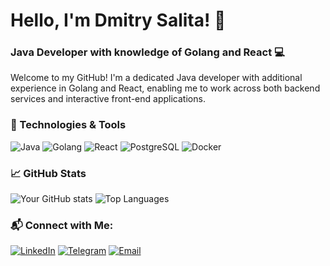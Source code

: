 # Hello, I'm Dmitry Salita! 👋

### Java Developer with knowledge of Golang and React 💻

Welcome to my GitHub! I'm a dedicated Java developer with additional experience in Golang and React, enabling me to work across both backend services and interactive front-end applications.

### 🔧 Technologies & Tools
![Java](https://img.shields.io/badge/Java-ED8B00?style=for-the-badge&logo=java&logoColor=white)
![Golang](https://img.shields.io/badge/Go-00ADD8?style=for-the-badge&logo=go&logoColor=white)
![React](https://img.shields.io/badge/React-20232A?style=for-the-badge&logo=react&logoColor=61DAFB)
![PostgreSQL](https://img.shields.io/badge/PostgreSQL-316192?style=for-the-badge&logo=postgresql&logoColor=white)
![Docker](https://img.shields.io/badge/Docker-2496ED?style=for-the-badge&logo=docker&logoColor=white)

### 📈 GitHub Stats

![Your GitHub stats](https://github-readme-stats.vercel.app/api?username=your_username&show_icons=true&theme=radical)
![Top Languages](https://github-readme-stats.vercel.app/api/top-langs/?username=your_username&layout=compact&theme=radical)

### 📬 Connect with Me:

[![LinkedIn](https://img.shields.io/badge/LinkedIn-0077B5?style=for-the-badge&logo=linkedin&logoColor=white)](www.linkedin.com/in/dmitry-salita-375b23231)
[![Telegram](https://img.shields.io/badge/Telegram-2CA5E0?style=for-the-badge&logo=telegram&logoColor=white)](https://t.me/dima_10009)
[![Email](https://img.shields.io/badge/Email-D14836?style=for-the-badge&logo=gmail&logoColor=white)](mailto:salitadima1@gmail.com)
